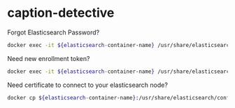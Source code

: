 # caption-detective

Forgot Elasticsearch Password?
```sh
docker exec -it ${elasticsearch-container-name} /usr/share/elasticsearch/bin/elasticsearch-reset-password -u elastic
```

Need new enrollment token?
```sh
docker exec -it ${elasticsearch-container-name} /usr/share/elasticsearch/bin/elasticsearch-create-enrollment-token -s kibana
```

Need certificate to connect to your elasticsearch node?
```sh
docker cp ${elasticsearch-container-name}:/usr/share/elasticsearch/config/certs/http_ca.crt . # copies certificate to current working directory
```